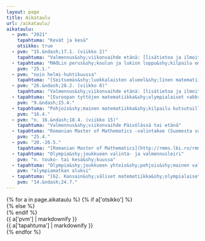 ```yaml
---
layout: page
title: Aikataulu
url: /aikataulu/
aikataulu:
  - pvm: "2021"
    tapahtuma: "Kevät ja kesä"
    otsikko: true
  - pvm: "15.&ndash;17.1. (viikko 2)"
    tapahtuma: "Valmennus&shy;viikonvaihde etänä: [lisätietoa ja ilmoittautuminen](2021W02/)"
  - tapahtuma: "MAOLin perus&shy;koulun ja lukion loppu&shy;kilpailu omassa koulussa"
    pvm: "25.1."
  - pvm: "noin helmi-huhtikuussa"
    tapahtuma: "[Seitsemäs&shy;luokkalaisten alueel&shy;linen matematiikka&shy;kilpailu](/seiskat/) Helsingissä, Oulussa, Sata&shy;kunnassa ja Turussa"
  - pvm: "26.&ndash;28.2. (viikko 8)"
    tapahtuma: "Valmennus&shy;viikonvaihde etänä: [lisätietoa ja ilmoittautuminen](2021W08/)"
  - tapahtuma: "[Euroopan tyttöjen matematiikka&shy;olympialaiset <abbr>EGMO</abbr>](https://www.egmo.org/egmos/egmo10/) (suomalaisten osalta etänä)"
    pvm: "9.&ndash;15.4."
  - tapahtuma: "Pohjois&shy;mainen matematiikka&shy;kilpailu kutsutuille omassa koulussa"
    pvm: "16.4."
  - pvm: "n. 16.&ndash;18.4. (viikko 15)"
    tapahtuma: "Valmennus&shy;viikonvaihde Päivölässä tai etänä"
  - tapahtuma: "Romanian Master of Mathematics -valintakoe (Suomesta valitaan yksi edustaja yhteispohjoismaiseen joukkueeseen)"
    pvm: "25.4."
  - pvm: "20.-26.5."
    tapahtuma: "[Romanian Master of Mathematics](http://rmms.lbi.ro/rmm2021/index.php?id=home) etänä"
  - tapahtuma: "Olympia&shy;joukkueen valinta- ja valmennusleiri"
    pvm: "n. touko- tai kesä&shy;kuussa"
  - tapahtuma: "Olympia&shy;joukkueen yhteis&shy;pohjois&shy;mainen valmennus&shy;leiri Sorøssa, Tanskassa"
    pvm: "olympiamatkan aluksi"
  - tapahtuma: "[62. Kansain&shy;väliset matematiikka&shy;olympialaiset <abbr>IMO</abbr> Pietarissa](http://www.imo-official.org/year_info.aspx?year=2021)"
    pvm: "14.&ndash;24.7."
---
```

<div class="list-group">
{% for a in page.aikataulu %}
{% if a['otsikko'] %}<div class="list-group-item-info row">{% else %}<div class="list-group-item row">{% endif %}
<div class="col-sm-3">{{ a['pvm'] | markdownify }}</div>
<div class="col-sm-9">{{ a['tapahtuma'] | markdownify }}</div>
</div>
{% endfor %}
</div>
